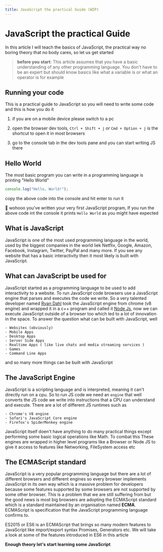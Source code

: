 ```yaml
---
title: JavaScript the practical Guide (WIP)
---
```


# JavaScript the practical Guide
In this article I will teach the basics of JavaScript, the practical way no boring theory
that no body cares, so let us get started

> **before you start**: This article assumes that you have a basic understanding of any other programming language. You don't have to be an expert but should know basics like what a variable is or what an operator is for example

## Running your code
This is a practical guide to JavaScript so you will need to write some code and this is how you do it

1.  if you are on a mobile device please switch to a pc

2.  open the browser dev tools, `Ctrl + Shift + j` or `Cmd + Option + j` is the shortcut to open it in most browsers

3.  go to the console tab in the dev tools pane and you can start writing JS there

## Hello World
The most basic program you can write in a programming language is printing "Hello World"

```js
console.log("Hello, World!");
```

copy the above code into the console and hit enter to run it

🎊 wohooo you've written your very first JavaScript program, If you run the above code int
the console it prints `Hello World` as you might have expected

## What is JavaScript
JavaScript is one of the most used programming language in the world, used by the biggest 
companies in the world liek Netflix, Google, Amazon, Facebook, Instagram, Twitter, PayPal and many more.
If you see any website that has a basic interactivity then it most likely is built with JavaScript.

## What can JavaScript be used for
JavaScript started as a programming language to be used to add interactivity to a website.
To run JavaScript code browsers use a JavaScript engine that parses and executes the code we write.
So a very talented developer named [Ryan Dahl](https://github.com/ry) took the JavaScript engine
from chrome (v8 engine) and wrapped it in a c++ program and called it [Node Js](https://nodejs.org),
now we can execute JavaScript outside of a browser too which led to a lot of innovation in the space.
To answer the question what can be built with JavaScript, well

    - Websites (obviously)
    - Mobile Apps
    - Desktop Apps
    - Server Side Apps
    - Realtime Apps ( like live chats and media streaming services ) 
    - Games
    - Command Line Apps
and so many more things can be built with JavaScript

## The JavaScript Engine
JavaScript is a scripting language and is interpreted, meaning it can't directly run on a cpu.
So to run JS code we need an `engine` that well converts the JS code we write into instructions
that a CPU can understand and execute. There are a lot of different JS runtimes such as 

    - Chrome's V8 engine
    - Safari's JavaScript Core engine
    - Firefox's SpiderMonkey engine
JavaScript itself doen't have anything to do many practical things except performing
some basic logical operations like Math. To combat this These engines are wrapped in higher level
programs like a Browser or Node JS to give it access to features like Networking, FileSystem access etc

## The ECMAScript standard
JavaScript is a very popular programming language but there are a lot of different browsers
and different engines so every browser implements JavaScript in its own way which is a massive problem
for developers because some features supported by some browsers are not supported by some other browser.
This is a problem that we are still suffering from but the good news is most big browsers are adopting
the ECMAScript standard which is a standard maintained by an organisation named **ECMA**.
ECMAScript is specification that the JavaScript programming language confirms to.

ES2015 or ES6 is an ECMAScript that brings so many modern features to JavaScript like import/export syntax
Promises, Generators etc. We will take a look at some of the features introduced in ES6 in this article

**Enough theory let's start learning some JavaScript**
